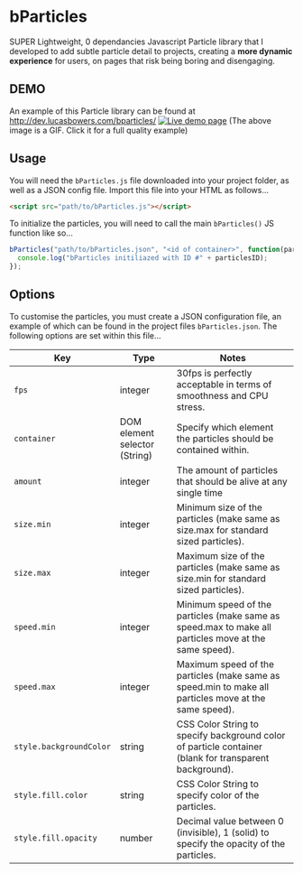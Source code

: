 # bParticles
SUPER Lightweight, 0 dependancies Javascript Particle library that I developed to add subtle particle detail to projects, creating a **more dynamic experience** for users, on pages that risk being boring and disengaging.

## DEMO
An example of this Particle library can be found at http://dev.lucasbowers.com/bparticles/
<a href="http://dev.lucasbowers.com/bparticles/" target="_blank"><img src="http://dev.lucasbowers.com/bparticles/assets/images/preview.gif" alt="Live demo page" /></a>
(The above image is a GIF. Click it for a full quality example)

## Usage
You will need the `bParticles.js` file downloaded into your project folder, as well as a JSON config file. Import this file into your HTML as follows...
```html
<script src="path/to/bParticles.js"></script>
```

To initialize the particles, you will need to call the main `bParticles()` JS function like so...
```js
bParticles("path/to/bParticles.json", "<id of container>", function(particlesID){
  console.log("bParticles initiliazed with ID #" + particlesID);
});
```

## Options
To customise the particles, you must create a JSON configuration file, an example of which can be found in the project files `bParticles.json`.  The following options are set within this file...

Key | Type | Notes
----|------|------
`fps`|integer|30fps is perfectly acceptable in terms of smoothness and CPU stress.
`container`|DOM element selector (String)|Specify which element the particles should be contained within.
`amount`|integer|The amount of particles that should be alive at any single time
`size.min`|integer|Minimum size of the particles (make same as size.max for standard sized particles).
`size.max`|integer|Maximum size of the particles (make same as size.min for standard sized particles).
`speed.min`|integer|Minimum speed of the particles (make same as speed.max to make all particles move at the same speed).
`speed.max`|integer|Maximum speed of the particles (make same as speed.min to make all particles move at the same speed).
`style.backgroundColor`|string|CSS Color String to specify background color of particle container (blank for transparent background).
`style.fill.color`|string|CSS Color String to specify color of the particles.
`style.fill.opacity`|number|Decimal value between 0 (invisible), 1 (solid) to specify the opacity of the particles.
